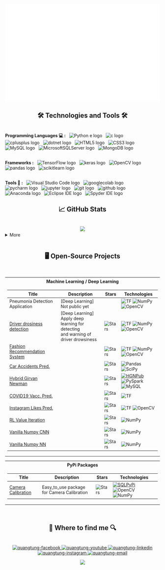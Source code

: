 <p align="center">
<a href="#" target="_blank">
  <img src="svg/quangtung.svg" width="1200" alt="nguyenquangtung" />
</a>

<!-- ---------------------------Technologies and Tools------------------------------------------ -->
<h2 align="center">🛠 Technologies and Tools 🛠</h2>
<br>
<!-- https://simpleicons.org/ -->
<!-- Programming Languages  -->
<span><b><strong>Programming Languages 💻 :</strong></b></span>
&nbsp;
<span><img src="https://img.shields.io/badge/Python-282C34?logo=python&logoColor=3776AB" alt="Python
e logo" title="Python" height="25" /></span>
&nbsp;
<span><img src="https://img.shields.io/badge/C-282C34?logo=C&logoColor=#A8B9CC" alt="c logo" title="C" height="25" /></span>
&nbsp;
<span><img src="https://img.shields.io/badge/C++-282C34?logo=cplusplus&logoColor=#00599C" alt="cplusplus logo" title="C++" height="25" /></span>
&nbsp;
<span><img src="https://img.shields.io/badge/.Net-282C34?logo=dotnet&logoColor=##512BD4" alt="dotnet logo" title=".Net" height="25" /></span>
&nbsp;
<span><img src="https://img.shields.io/badge/HTML5-282C34?logo=html5&logoColor=E34F26" alt="HTML5 logo" title="HTML5" height="25" /></span>
&nbsp;
<span><img src="https://img.shields.io/badge/CSS3-282C34?logo=css3&logoColor=1572B6" alt="CSS3 logo" title="CSS3" height="25" /></span>
&nbsp;
<span><img src="https://img.shields.io/badge/MySQL-282C34?logo=mySQL&logoColor=4479A1" alt="MySQL logo" title="MySQL" height="25" /></span>
&nbsp;
<span><img src="https://img.shields.io/badge/MicrosoftSQLServer-282C34?logo=microsoftSQLServer&logoColor=CC2927" alt="MicrosoftSQLServer logo" title="Microsoft SQL Server" height="25" /></span>
&nbsp;
<span><img src="https://img.shields.io/badge/MongoDB-282C34?logo=mongodb&logoColor=47A248" alt="MongoDB logo" title="MongoDB" height="25" /></span>
&nbsp;

<!-- Frameworks -->

</br><span><b><strong>Frameworks :</strong></b></span>
&nbsp;
<span><img src="https://img.shields.io/badge/TensorFlow-282C34?logo=tensorFlow&logoColor=#FF6F00" alt="TensorFlow logo" title="TensorFlow" height="25" /></span>
&nbsp;
<span><img src="https://img.shields.io/badge/keras-282C34?logo=keras&logoColor=#D00000" alt="keras logo" title="keras" height="25" /></span>
&nbsp;
<span><img src="https://img.shields.io/badge/OpenCV-282C34?logo=openCV&logoColor=5C3EE8" alt="OpenCV logo" title="OpenCV" height="25" /></span>
&nbsp;
<span><img src="https://img.shields.io/badge/pandas-282C34?logo=pandas&logoColor=#150458" alt="pandas logo" title="pandas" height="25" /></span>
&nbsp;
<span><img src="https://img.shields.io/badge/scikitlearn-282C34?logo=scikitlearn&logoColor=##F7931E" alt="scikitlearn logo" title="scikitlearn" height="25" /></span>
&nbsp;

<!-- Tools -->

</br><span><b><strong>Tools 🔧 :</strong></b></span>
&nbsp;
<span><img src="https://img.shields.io/badge/VS%20Code-282C34?logo=visual-studio-code&logoColor=007ACC" alt="Visual Studio Code logo" title="Visual Studio Code" height="25" /></span>
&nbsp;
<span><img src="https://img.shields.io/badge/googlecolab-282C34?logo=googlecolab&logoColor=#F9AB00" alt="googlecolab logo" title="googlecolab" height="25" /></span>
&nbsp;
<span><img src="https://img.shields.io/badge/pycharm-282C34?logo=pycharm&logoColor=#000000" alt="pycharm logo" title="pycharm" height="25" /></span>
&nbsp;
<span><img src="https://img.shields.io/badge/jupyter-282C34?logo=jupyter&logoColor=##F37626" alt="jupyter logo" title="jupyter" height="25" /></span>
&nbsp;
<span><img src="https://img.shields.io/badge/git-282C34?logo=git&logoColor=F05032" alt="git logo" title="git" height="25" /></span>
&nbsp;
<span><img src="https://img.shields.io/badge/github-282C34?logo=github&logoColor=#181717" alt="github logo" title="github" height="25" /></span>
&nbsp;
<span><img src="https://img.shields.io/badge/Anaconda-282C34?logo=anaconda&logoColor=44A833" alt="Anaconda logo" title="Anaconda" height="25" /></span>
&nbsp;
<span><img src="https://img.shields.io/badge/EclipseIDE-282C34?logo=eclipseIDE&logoColor=782A90" alt="Eclipse IDE logo" title="Eclipse IDE" height="25" /></span>
&nbsp;
<span><img src="https://img.shields.io/badge/SpyderIDE-282C34?logo=spyderIDE&logoColor=FF0000" alt="Spyder IDE logo" title="Spyder IDE
" height="25" /></span>
&nbsp;

<!-- ---------------------------------GitHub Stats------------------------------------------ -->
<h2 align="center"> 📈 GitHub Stats </h2>
<br>
<div align="center">
  <a href="#" title="nguyenquangtung">
        <img src="http://github-profile-summary-cards.vercel.app/api/cards/profile-details?username=nguyenquangtung&show_icons=true&theme=tokyonight&border_color=61dafb&hide_border=true" />
  </a>
</div>
<div>
  <details>
    <summary>More</summary>
    <br>
    <div style="display: flex; flex-direction: row; align-items: center; gap: 20px;">
      <a href="#" title="nguyenquangtung">
          <img width="400" src="http://github-profile-summary-cards.vercel.app/api/cards/repos-per-language?username=nguyenquangtung&theme=tokyonight&hide=powershell,Mathematica,Ruby,Objective-C,Objective-C%2b%2b,Cuda&title_color=61dafb&text_color=ffffff&icon_color=61dafb&bg_color=20232a&langs_count=8&layout=compact&border_color=61dafb&hide_border=true" />
      </a>
      <a href="#" title="nguyenquangtung">
        <img width="400" src="http://github-profile-summary-cards.vercel.app/api/cards/most-commit-language?username=nguyenquangtung&show_icons=true&theme=tokyonight&border_color=61dafb&hide_border=true" />
      </a>
    </div>

  </details>
</div>
<!-- ---------------------------------Open Source------------------------------------------ -->
&nbsp;
<h2 align="center"> 🖥️ Open-Source Projects </h2>
<br>
<div align="center">
<table>
<tr><th>Machine Learning / Deep Learning</th></tr>
<tr><td>

| Title                                                                                               | Description                                                                              | Stars                                                                                                                                          | Technologies                                                                                                                                                                                                                                                                                                                                                                                                           |
| --------------------------------------------------------------------------------------------------- | ---------------------------------------------------------------------------------------- | ---------------------------------------------------------------------------------------------------------------------------------------------- | ---------------------------------------------------------------------------------------------------------------------------------------------------------------------------------------------------------------------------------------------------------------------------------------------------------------------------------------------------------------------------------------------------------------------- |
| Pneumonia Detection Application                                                                     | [Deep Learning]<br>Not public yet                                                        |                                                                                                                                                | ![TF](https://img.shields.io/badge/TF-black?style=flat-square&logo=tensorflow) ![NumPy](https://img.shields.io/badge/NumPy-black?style=flat-square&logo=numpy) <br>![OpenCV](https://img.shields.io/badge/OpenCV-black?style=flat-square&logo=opencv)                                                                                                                                                                  |
| [Driver drosiness detection](https://github.com/nguyenquangtung/DL_Driver-drowsiness-detection.git) | [Deep Learning]<br>Apply deep learning for detecting<br>and warning of driver drowsiness | <img alt="Stars" src="https://img.shields.io/github/stars/nguyenquangtung/DL_Driver-drowsiness-detection?style=flat-square&labelColor=black"/> | ![TF](https://img.shields.io/badge/TF-black?style=flat-square&logo=tensorflow) ![NumPy](https://img.shields.io/badge/NumPy-black?style=flat-square&logo=numpy) <br>![OpenCV](https://img.shields.io/badge/OpenCV-black?style=flat-square&logo=opencv)                                                                                                                                                                  |
| [Fashion Recommendation System](https://github.com/nguyenquangtung/fashion-recommendation-system)   |                                                                                          | <img alt="Stars" src="https://img.shields.io/github/stars/nguyenquangtung/fashion-recommendation-system?style=flat-square&labelColor=black"/>  | ![TF](https://img.shields.io/badge/TF-black?style=flat-square&logo=tensorflow) ![NumPy](https://img.shields.io/badge/NumPy-black?style=flat-square&logo=numpy) <br>![OpenCV](https://img.shields.io/badge/OpenCV-black?style=flat-square&logo=opencv)                                                                                                                                                                  |
| [Car Accidents Pred.](https://github.com/drkostas/accident-severity-prediction)                     |                                                                                          | <img alt="Stars" src="https://img.shields.io/github/stars/drkostas/accident-severity-prediction?style=flat-square&labelColor=black"/>          | ![Pandas](https://img.shields.io/badge/Pandas-black?style=flat-square&logo=pandas) ![SciPy](https://img.shields.io/badge/SciPy-black?style=flat-square&logo=scipy)                                                                                                                                                                                                                                                     |
| [Hybrid Girvan Newman](https://github.com/drkostas/HGN)                                             |                                                                                          | <img alt="Stars" src="https://img.shields.io/github/stars/drkostas/HGN?style=flat-square&labelColor=black"/>                                   | [![HGNPub](https://img.shields.io/badge/Published-black?style=flat-square&logo=googlescholar)](https://scholar.google.com/citations?view_op=view_citation&hl=en&user=b___QQ8AAAAJ&authuser=1&citation_for_view=b___QQ8AAAAJ:u5HHmVD_uO8C) ![PySpark](https://img.shields.io/badge/Spark-black?style=flat-square&logo=apachespark) <br> ![MySQL](https://img.shields.io/badge/MySQL-black?style=flat-square&logo=mysql) |
| [COVID19 Vacc. Pred.](https://github.com/drkostas/covid19-vaccinations-predict)                     |                                                                                          | <img alt="Stars" src="https://img.shields.io/github/stars/drkostas/covid19-vaccinations-predict?style=flat-square&labelColor=black"/>          | ![TF](https://img.shields.io/badge/TF-black?style=flat-square&logo=tensorflow)                                                                                                                                                                                                                                                                                                                                         |
| [Instagram Likes Pred.](https://github.com/drkostas/Insta-Likes-Predict)                            |                                                                                          | <img alt="Stars" src="https://img.shields.io/github/stars/drkostas/Insta-Likes-Predict?style=flat-square&labelColor=black"/>                   | ![TF](https://img.shields.io/badge/TF-black?style=flat-square&logo=tensorflow) ![OpenCV](https://img.shields.io/badge/OpenCV-black?style=flat-square&logo=opencv)                                                                                                                                                                                                                                                      |
| [RL Value Iteration](https://github.com/drkostas/RL-Value-Iteration)                                |                                                                                          | <img alt="Stars" src="https://img.shields.io/github/stars/drkostas/RL-Value-Iteration?style=flat-square&labelColor=black"/>                    | ![NumPy](https://img.shields.io/badge/NumPy-black?style=flat-square&logo=numpy)                                                                                                                                                                                                                                                                                                                                        |
| [Vanilla Numpy CNN](https://github.com/drkostas/Numpy-CNN)                                          |                                                                                          | <img alt="Stars" src="https://img.shields.io/github/stars/drkostas/Numpy-CNN?style=flat-square&labelColor=black"/>                             | ![NumPy](https://img.shields.io/badge/NumPy-black?style=flat-square&logo=numpy)                                                                                                                                                                                                                                                                                                                                        |
| [Vanilla Numpy NN](https://github.com/drkostas/Numpy-NeuralNet-1)                                   |                                                                                          | <img alt="Stars" src="https://img.shields.io/github/stars/drkostas/Numpy-NeuralNet-1?style=flat-square&labelColor=black"/>                     | ![NumPy](https://img.shields.io/badge/NumPy-black?style=flat-square&logo=numpy)                                                                                                                                                                                                                                                                                                                                        |

</td>
</tr> </table>

<table>
<tr><th>PyPi Packages</th></tr>
<tr>
<td>

| Title                                                                           | Description                                | Stars                                                                                                                              | Technologies                                                                                                                                                                                                                                                                                         |
| ------------------------------------------------------------------------------- | ------------------------------------------ | ---------------------------------------------------------------------------------------------------------------------------------- | ---------------------------------------------------------------------------------------------------------------------------------------------------------------------------------------------------------------------------------------------------------------------------------------------------- |
| [Camera Calibration](https://github.com/nguyenquangtung/Camera_Calibration.git) | Easy_to_use package for Camera Calibration | <img alt="Stars" src="https://img.shields.io/github/stars/nguyenquangtung/Camera_Calibration?style=flat-square&labelColor=black"/> | [![SQLPyPi](https://img.shields.io/badge/PyPi-black?style=flat-square&logo=pypi)](https://pypi.org/project/TH-camera-calibration/) ![OpenCV](https://img.shields.io/badge/OpenCV-black?style=flat-squarelogo=opencv) ![NumPy](https://img.shields.io/badge/NumPy-black?style=flat-square&logo=numpy) |

</td>
</tr> </table>

</div>

<!-- ---------------------------------GitHub Stats------------------------------------------ -->

<br>

<h2 align="center">🔎 Where to find me 🔍</h2>
<br>
<div align="center">
  <a href="https://facebook.com/nqt7301/" target="_blank" rel="noopener noreferrer">
    <img src="https://img.icons8.com/bubbles/100/000000/facebook-new.png" alt="quangtung-facebook" />
  </a>
  <a href="https://www.youtube.com/@tungquangnguyen731" target="_blank" rel="noopener noreferrer">
    <img src="https://img.icons8.com/bubbles/100/000000/youtube-squared.png" alt="quangtung-youtube" />
  </a>
  <a href="https://www.linkedin.com/in/tungnguyen73" target="_blank">
    <img src="https://img.icons8.com/bubbles/100/000000/linkedin.png" alt="quangtung-linkedin" />
  </a>
  <a href="https://www.instagram.com/nguyentung7301/" target="_blank" rel="noopener noreferrer">
    <img src="https://img.icons8.com/bubbles/100/000000/instagram.png" alt="quangtung-instagram" />
  </a>
  <a href="mailto:quangtung.work73@gmail.com" target="_blank" rel="noopener noreferrer">
    <img src="https://img.icons8.com/bubbles/100/000000/apple-mail.png" alt="quangtung-email" />
  </a>

![](https://komarev.com/ghpvc/?username=nguyenquangtung&color=orange&style=plastic&base=7301)

</div>

<!-- ![snake gif](https://github.com/nguyenquangtung/nguyenquangtung/blob/output/github-contribution-grid-snake.gif) -->

</div>
